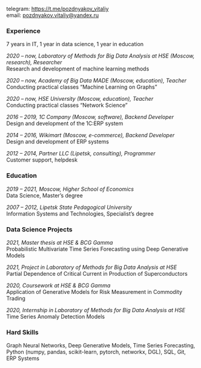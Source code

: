 telegram: <https://t.me/pozdnyakov_vitaliy>\
email: <pozdnyakov.vitaliy@yandex.ru>

### Experience
7 years in IT, 1 year in data science, 1 year in education

*2020 – now, Laboratory of Methods for Big Data Analysis at HSE (Moscow, research), Researcher*\
Research and development of machine learning methods

*2020 – now, Academy of Big Data MADE (Moscow, education), Teacher*\
Conducting practical classes “Machine Learning on Graphs”

*2020 – now, HSE University (Moscow, education), Teacher*\
Conducting practical classes “Network Science”

*2016 – 2019, 1С Company (Moscow, software), Backend Developer*\
Design and development of the 1C:ERP system

*2014 – 2016, Wikimart (Moscow, e-commerce), Backend Developer*\
Design and development of ERP systems

*2012 – 2014, Partner LLC (Lipetsk, consulting), Programmer*\
Customer support, helpdesk

### Education
*2019 – 2021, Moscow, Higher School of Economics*\
Data Science, Master’s degree

*2007 – 2012, Lipetsk State Pedagogical University*\
Information Systems and Technologies, Specialist’s degree

### Data Science Projects
*2021, Master thesis at HSE & BCG Gamma*\
Probabilistic Multivariate Time Series Forecasting using Deep Generative Models

*2021, Project in Laboratory of Methods for Big Data Analysis at HSE*\
Partial Dependence of Critical Current in Production of Superconductors

*2020, Coursework at HSE & BCG Gamma*\
Application of Generative Models for Risk Measurement in Commodity Trading

*2020, Internship in Laboratory of Methods for Big Data Analysis at HSE*\
Time Series Anomaly Detection Models

### Hard Skills
Graph Neural Networks, Deep Generative Models, Time Series Forecasting, Python (numpy, pandas, scikit-learn, pytorch, networkx, DGL), SQL, Git, ERP Systems

